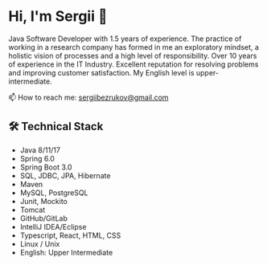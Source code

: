 # Hi, I'm Sergii 👋
Java Software Developer with 1.5 years of experience. The practice of working in a research company has formed in me an exploratory mindset, a holistic vision of processes and a high level of responsibility. 
Over 10 years of experience in the IT Industry. Excellent reputation for resolving problems and improving customer satisfaction. My English level is upper-intermediate.

<p align='left'>
  📫  How to reach me: <a href='mailto:sergiibezrukov@gmail.com'>sergiibezrukov@gmail.com</a>
</p>

## 🛠 Technical Stack
*   Java 8/11/17
*   Spring 6.0
*   Spring Boot 3.0
*   SQL, JDBC, JPA, Hibernate
*   Maven
*   MySQL, PostgreSQL
*   Junit, Mockito
*   Tomcat
*   GitHub/GitLab
*   IntelliJ IDEA/Eclipse
*   Typescript, React, HTML, CSS
*   Linux / Unix 
*   English: Upper Intermediate

